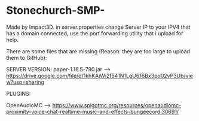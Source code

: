 # Stonechurch-SMP-
Made by Impact3D.
in server.properties change Server IP to your IPV4 that has a domain connected, use the port forwarding utility that i upload for help.

There are some files that are missing (Reason: they are too large to upload them to GitHub):

SERVER VERSION:
paper-1.16.5-790.jar --> https://drive.google.com/file/d/1khKAjWi2f541N1LgU616Bx3po02vP3Ub/view?usp=sharing

PLUGINS:

OpenAudioMC --> https://www.spigotmc.org/resources/openaudiomc-proximity-voice-chat-realtime-music-and-effects-bungeecord.30691/
